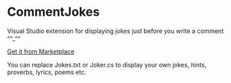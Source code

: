 # CommentJokes
Visual Studio extension for displaying jokes just before you write a comment ^^_^^

[Get it from Marketplace](https://marketplace.visualstudio.com/items?itemName=MerryYellow.commentjokes)

You can replace Jokes.txt or Joker.cs to display your own jokes, hints, proverbs, lyrics, poems etc.

